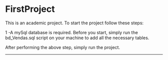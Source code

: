# FirstProject
This is an academic project. To start the project follow these steps:

1 -A mySql database is required. Before you start, simply run the bd_Vendas.sql script on your machine to add all the necessary tables.

After performing the above step, simply run the project.

-----------------------------------------------------------
